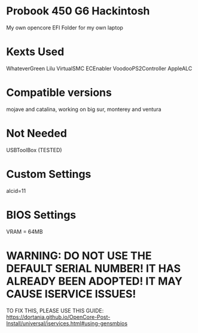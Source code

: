 # Probook 450 G6 Hackintosh
My own opencore EFI Folder for my own laptop

# Kexts Used
WhateverGreen
Lilu
VirtualSMC
ECEnabler
VoodooPS2Controller
AppleALC


# Compatible versions
mojave and catalina, working on big sur, monterey and ventura

# Not Needed
USBToolBox (TESTED)

# Custom Settings
alcid=11

# BIOS Settings
VRAM = 64MB

# WARNING: DO NOT USE THE DEFAULT SERIAL NUMBER! IT HAS ALREADY BEEN ADOPTED! IT MAY CAUSE ISERVICE ISSUES!
TO FIX THIS, PLEASE USE THIS GUIDE: https://dortania.github.io/OpenCore-Post-Install/universal/iservices.html#using-gensmbios
